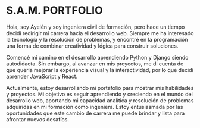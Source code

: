 # S.A.M. PORTFOLIO

Hola, soy Ayelén y soy ingeniera civil de formación, pero hace un tiempo decidí redirigir mi carrera hacia el desarrollo web. Siempre me ha interesado la tecnología y la resolución de problemas, y encontré en la programación una forma de combinar creatividad y lógica para construir soluciones.

Comencé mi camino en el desarrollo aprendiendo Python y Django siendo autodidacta. Sin embargo, al avanzar en mis proyectos, me di cuenta de que quería mejorar la experiencia visual y la interactividad, por lo que decidí aprender JavaScript y React.

Actualmente, estoy desarrollando mi portafolio para mostrar mis habilidades y proyectos. Mi objetivo es seguir aprendiendo y creciendo en el mundo del desarrollo web, aportando mi capacidad analítica y resolución de problemas adquiridas en mi formación como ingeniera. Estoy entusiasmada por las oportunidades que este cambio de carrera me puede brindar y lista para afrontar nuevos desafíos.

